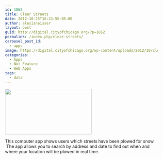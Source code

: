 ```yaml
---
id: 1862
title: Clear Streets
date: 2012-10-25T16:23:58-05:00
author: alexisneisser
layout: post
guid: http://digital.cityofchicago.org/?p=1862
permalink: /index.php/clear-streets/
carousel_post_id:
  - apps
image: https://digital.cityofchicago.org/wp-content/uploads/2012/10/clearstreets.jpg
categories:
  - Apps
  - Not Feature
  - Web Apps
tags:
  - data
---
```

<a href="http://clearstreets.org/2012-1-20/" target="_blank"><img loading="lazy" class="alignnone  wp-image-1863" title="clearstreets" src="http://digital.cityofchicago.org/wp-content/uploads/2012/10/clearstreets.jpg" alt="" width="285" height="149" /></a>

This computer app shows users which streets have been plowed for snow.  The app allows you to search by address and date to find out when and where your location will be plowed in real time.